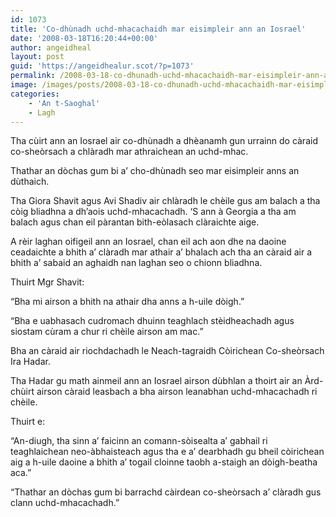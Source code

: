 ```yaml
---
id: 1073
title: 'Co-dhùnadh uchd-mhacachaidh mar eisimpleir ann an Iosrael'
date: '2008-03-18T16:20:44+00:00'
author: angeidheal
layout: post
guid: 'https://angeidhealur.scot/?p=1073'
permalink: /2008-03-18-co-dhunadh-uchd-mhacachaidh-mar-eisimpleir-ann-an-iosrael/
image: /images/posts/2008-03-18-co-dhunadh-uchd-mhacachaidh-mar-eisimpleir-ann-an-iosrael.webp
categories:
    - 'An t-Saoghal'
    - Lagh
---
```


Tha cùirt ann an Iosrael air co-dhùnadh a dhèanamh gun urrainn do càraid co-sheòrsach a chlàradh mar athraichean an uchd-mhac.

Thathar an dòchas gum bi a’ cho-dhùnadh seo mar eisimpleir anns an dùthaich.

Tha Giora Shavit agus Avi Shadiv air chlàradh le chèile gus am balach a tha còig bliadhna a dh’aois uchd-mhacachadh. ‘S ann à Georgia a tha am balach agus chan eil pàrantan bith-eòlasach clàraichte aige.

A rèir laghan oifigeil ann an Iosrael, chan eil ach aon dhe na daoine ceadaichte a bhith a’ clàradh mar athair a’ bhalach ach tha an càraid air a bhith a’ sabaid an aghaidh nan laghan seo o chionn bliadhna.

Thuirt Mgr Shavit:

“Bha mi airson a bhith na athair dha anns a h-uile dòigh.”

“Bha e uabhasach cudromach dhuinn teaghlach stèidheachadh agus siostam cùram a chur ri chèile airson am mac.”

Bha an càraid air riochdachadh le Neach-tagraidh Còirichean Co-sheòrsach Ira Hadar.

Tha Hadar gu math ainmeil ann an Iosrael airson dùbhlan a thoirt air an Àrd-chùirt airson càraid leasbach a bha airson leanabhan uchd-mhacachadh ri chèile.

Thuirt e:

“An-diugh, tha sinn a’ faicinn an comann-sòisealta a’ gabhail ri teaghlaichean neo-àbhaisteach agus tha e a’ dearbhadh gu bheil còirichean aig a h-uile daoine a bhith a’ togail cloinne taobh a-staigh an dòigh-beatha aca.”

“Thathar an dòchas gum bi barrachd càirdean co-sheòrsach a’ clàradh gus clann uchd-mhacachadh.”
